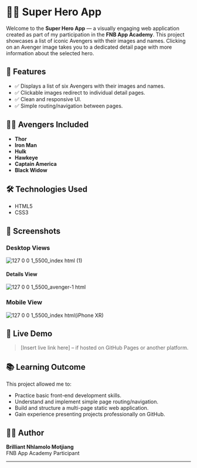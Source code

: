 # 🦸‍♂️ Super Hero App

Welcome to the **Super Hero App** — a visually engaging web application created as part of my participation in the **FNB App Academy**. This project showcases a list of iconic Avengers with their images and names. Clicking on an Avenger image takes you to a dedicated detail page with more information about the selected hero.

## 🚀 Features

- ✅ Displays a list of six Avengers with their images and names.
- ✅ Clickable images redirect to individual detail pages.
- ✅ Clean and responsive UI.
- ✅ Simple routing/navigation between pages.

## 🦸‍♀️ Avengers Included

- **Thor**
- **Iron Man**
- **Hulk**
- **Hawkeye**
- **Captain America**
- **Black Widow**

## 🛠️ Technologies Used

- HTML5
- CSS3


## 📸 Screenshots
### Desktop Views
![127 0 0 1_5500_index html (1)](https://github.com/user-attachments/assets/0e166450-7171-4273-b04b-ee588d0c435a)
#### Details View
![127 0 0 1_5500_avenger-1 html](https://github.com/user-attachments/assets/3d35a6c3-b020-42fb-a28e-3b9b2b76bb75)
### Mobile View
![127 0 0 1_5500_index html(iPhone XR)](https://github.com/user-attachments/assets/bfba1f48-e558-4c8e-b888-aa88a7d67fc2)

## 🔗 Live Demo

> [Insert live link here] – if hosted on GitHub Pages or another platform.

## 📚 Learning Outcome

This project allowed me to:

- Practice basic front-end development skills.
- Understand and implement simple page routing/navigation.
- Build and structure a multi-page static web application.
- Gain experience presenting projects professionally on GitHub.

## 👨‍💻 Author

**Brilliant Nhlamolo Motjiang**  
FNB App Academy Participant  


---




